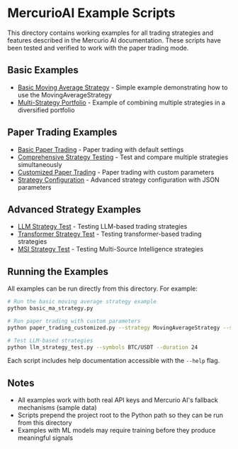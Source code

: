 # MercurioAI Example Scripts

This directory contains working examples for all trading strategies and features described in the Mercurio AI documentation. 
These scripts have been tested and verified to work with the paper trading mode.

## Basic Examples

- [Basic Moving Average Strategy](basic_ma_strategy.py) - Simple example demonstrating how to use the MovingAverageStrategy
- [Multi-Strategy Portfolio](multi_strategy_portfolio.py) - Example of combining multiple strategies in a diversified portfolio

## Paper Trading Examples

- [Basic Paper Trading](paper_trading_basic.py) - Paper trading with default settings
- [Comprehensive Strategy Testing](paper_trading_comprehensive.py) - Test and compare multiple strategies simultaneously
- [Customized Paper Trading](paper_trading_customized.py) - Paper trading with custom parameters
- [Strategy Configuration](paper_trading_strategy_config.py) - Advanced strategy configuration with JSON parameters

## Advanced Strategy Examples

- [LLM Strategy Test](llm_strategy_test.py) - Testing LLM-based trading strategies
- [Transformer Strategy Test](transformer_strategy_test.py) - Testing transformer-based trading strategies
- [MSI Strategy Test](msi_strategy_test.py) - Testing Multi-Source Intelligence strategies

## Running the Examples

All examples can be run directly from this directory. For example:

```bash
# Run the basic moving average strategy example
python basic_ma_strategy.py

# Run paper trading with custom parameters
python paper_trading_customized.py --strategy MovingAverageStrategy --symbols AAPL,MSFT --risk_limit 0.02

# Test LLM-based strategies
python llm_strategy_test.py --symbols BTC/USDT --duration 24
```

Each script includes help documentation accessible with the `--help` flag.

## Notes

- All examples work with both real API keys and Mercurio AI's fallback mechanisms (sample data)
- Scripts prepend the project root to the Python path so they can be run from this directory
- Examples with ML models may require training before they produce meaningful signals

